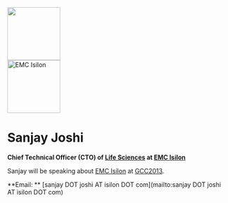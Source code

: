 
<div class='right'> <img src="/images/people/SanjayJoshi.png" alt="" width="120px" /><br /><a href='http://emc.com'><img src="/images/logos/EMCLogo260.png" alt="EMC Isilon" width="120px" /></a></div>

# Sanjay Joshi

**Chief Technical Officer (CTO) of [Life Sciences](http://www.isilon.com/industry/lifesciences) at [EMC Isilon](http://emc.com)**

Sanjay will be speaking about [EMC Isilon](http://emc.com) at [GCC2013](/events/gcc2013/).

**Email: ** [sanjay DOT joshi AT isilon DOT com](mailto:sanjay DOT joshi AT isilon DOT com)
